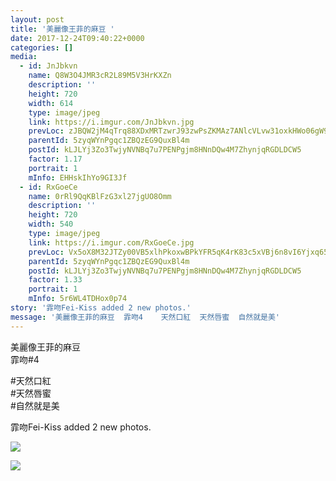 ```yaml
---
layout: post
title: '美麗像王菲的麻豆 ' 
date: 2017-12-24T09:40:22+0000 
categories: [] 
media:
  - id: JnJbkvn
    name: Q8W3O4JMR3cR2L89M5V3HrKXZn
    description: ''   
    height: 720
    width: 614
    type: image/jpeg
    link: https://i.imgur.com/JnJbkvn.jpg
    prevLoc: zJBQW2jM4qTrq88XDxMRTzwrJ93zwPsZKMAz7ANlcVLvw31oxkHWo06gW9WZFR7L582x1qu68m7KOYxnTp3NQYBPrBFwjGAj2MLDH7OYMNnqNWSN0L9ll4L8fD26P3AYkQcZJZNzE5ROiE4VVwxO2XT3YXyN7plEcXqLyB22oxt3jkqKEBBnIlo4y3l44qhmY5Q4yZ5OSpn9xQqVBmul4OD3zKE5fnQ8QOyq5gSmv0xRDNRvSGlqgKYqOZIPg98qqrBm
    parentId: 5zyqWYnPgqc1ZBQzEG9QuxBl4m
    postId: kLJLYj3Zo3TwjyNVNBq7u7PENPgjm8HNnDQw4M7ZhynjqRGDLDCW5
    factor: 1.17
    portrait: 1
    mInfo: EHHskIhYo9GI3Jf
  - id: RxGoeCe
    name: 0rRl9QqKBlFzG3xl27jgUO8Omm
    description: ''   
    height: 720
    width: 540
    type: image/jpeg
    link: https://i.imgur.com/RxGoeCe.jpg
    prevLoc: Vx5oX8M32JTZy00VB5xlhPkoxwBPkYFR5qK4rK83c5xVBj6n8vI6Yjxq656Du2nXZNjB4WTy3RLnGEXmtWAlz25767IGD0wY3WMmirXx8QOVqEuXMBKXRmGJHAZqZ6PxxZHVwX8qkxmktBn0M4X3Q5CRyzJ5rjXVt0Vj4w33mqCvJGKr977RFEVAxkE3XESgnZDg2No3uB4L6EnlNzUwzN9LXY4WtrL40M5NpYsJD9p2xyZ5ir1XNV4XRKIKrk0VX8Q2
    parentId: 5zyqWYnPgqc1ZBQzEG9QuxBl4m
    postId: kLJLYj3Zo3TwjyNVNBq7u7PENPgjm8HNnDQw4M7ZhynjqRGDLDCW5
    factor: 1.33
    portrait: 1
    mInfo: 5r6WL4TDHox0p74
story: '霏吻Fei-Kiss added 2 new photos.'  
message: '美麗像王菲的麻豆  霏吻4    天然口紅  天然唇蜜  自然就是美'  
---
```


美麗像王菲的麻豆  
霏吻#4  
  
#天然口紅  
#天然唇蜜  
#自然就是美
 
 
[//]: #story:
霏吻Fei-Kiss added 2 new photos.


[//]: #media:  
<a href="https://i.imgur.com/JnJbkvn.jpg"><img class="postImage" src="https://i.imgur.com/JnJbkvnh.jpg" />  
</a>    

<a href="https://i.imgur.com/RxGoeCe.jpg"><img class="postImage" src="https://i.imgur.com/RxGoeCeh.jpg" />  
</a>   
